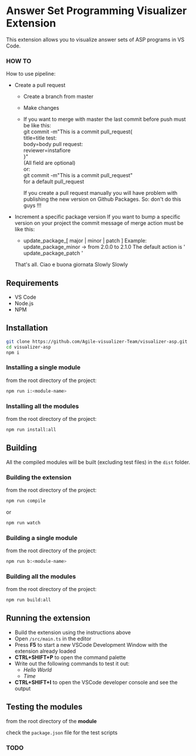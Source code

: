 # Answer Set Programming Visualizer Extension

This extension allows you to visualize answer sets of ASP programs in VS Code.

### HOW TO
How to use pipeline:
- Create a pull request
  - Create a branch from master
  - Make changes
  - If you want to merge with master the last commit before push must be like this:  
    git commit -m"This is a commit pull_request{  
      title=title test:  
      body=body pull request:  
      reviewer=instafiore  
    }"  
    (All field are optional)  
    or:  
      git commit -m"This is a commit pull_request"  
    for a default pull_request  
    
    If you create a pull request manually you will have problem with publishing the new version on Github Packages.
    So: don't do this guys !!!

- Increment a specific package version
  If you want to bump a specific version on your project the commit message of merge action must be like this:
    - update_package_[ major | minor | patch ]
  Example:
    update_package_minor -> from 2.0.0 to 2.1.0
  The default action is ' update_package_patch ' 

  That's all. Ciao e buona giornata
  Slowly Slowly

## Requirements

- VS Code
- Node.js
- NPM

## Installation

```bash
git clone https://github.com/Agile-visualizer-Team/visualizer-asp.git
cd visualizer-asp
npm i
```

### Installing a single module

from the root directory of the project:

```bash
npm run i:<module-name>
```

### Installing all the modules

from the root directory of the project:

```bash
npm run install:all
```

## Building

All the compiled modules will be built (excluding test files) in the `dist` folder.

### Building the extension

from the root directory of the project:

```bash
npm run compile
```

or

```bash
npm run watch
```

### Building a single module

from the root directory of the project:

```bash
npm run b:<module-name>
```

### Building all the modules

from the root directory of the project:

```bash
npm run build:all
```

## Running the extension

- Build the extension using the instructions above
- Open `/src/main.ts` in the editor
- Press **F5** to start a new VSCode Development Window with the extension already loaded
- **CTRL+SHIFT+P** to open the command palette
- Write out the following commands to test it out:
  - *Hello World*
  - *Time*
- **CTRL+SHIFT+I** to open the VSCode developer console and see the output

## Testing the modules

from the root directory of the **module**

check the `package.json` file for the test scripts

### TODO

